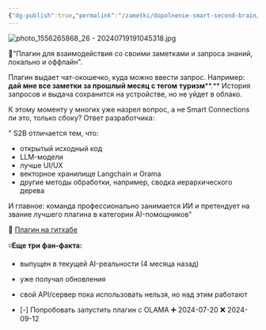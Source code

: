 ```yaml
---
{"dg-publish":true,"permalink":"/zametki/dopolnenie-smart-second-brain/","tags":["🤖"],"created":"2024-07-19","updated":"2024-09-12T19:36:03+03:00"}
---
```



![photo_1556265868_26 - 20240719191045318.jpg](/img/user/%D0%98%D1%81%D1%85%D0%BE%D0%B4%D0%BD%D0%B8%D0%BA%D0%B8/Telegram/photo_1556265868_26%20-%2020240719191045318.jpg)

🔲"Плагин для взаимодействия со своими заметками и запроса знаний, локально и оффлайн". 

Плагин выдает чат-окошечко, куда можно ввести запрос. Например: **дай мне все заметки за прошлый месяц с тегом** **туризм****.** История запросов и выдача сохранится на устройстве, но не уйдет в облако.

К этому моменту у многих уже назрел вопрос, а не Smart Connections ли это, только сбоку? Ответ разработчика: 

" S2B отличается тем, что: 
- открытый исходный код
- LLM-модели 
- лучше UI/UX 
- векторное хранилище Langchain и Orama
- другие методы обработки, например, сводка иерархического дерева

И главное: команда профессионально занимается ИИ и претендует на звание лучшего плагина в категории AI-помощников" 

🔲 [Плагин на гитхабе](https://github.com/your-papa/obsidian-Smart2Brain)  

◽️**Еще три фан-факта:** 
- выпущен в текущей AI-реальности (4 месяца назад)
- уже получал обновления
- свой API/сервер пока использовать нельзя, но над этим работают

- [-] Попробовать запустить плагин с OLAMA ➕ 2024-07-20 ❌ 2024-09-12